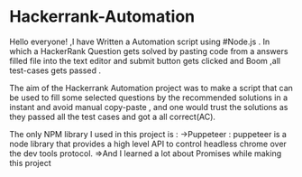 # Hackerrank-Automation

Hello everyone! ,I have Written a Automation script using #Node.js . In which a HackerRank Question gets solved by pasting code from a answers filled file into the text editor and submit button gets clicked and Boom ,all test-cases gets passed .

The aim of the Hackerrank Automation project was to make a script that can be used to fill some selected questions by the recommended solutions in a instant and avoid manual copy-paste , and one would trust the solutions as they passed all the test cases and got a all correct(AC).

The only NPM library I used in this project is :
->Puppeteer : puppeteer is a node library that provides a high level API to control headless chrome over the dev tools protocol.
=>And I learned a lot about Promises while making this project
